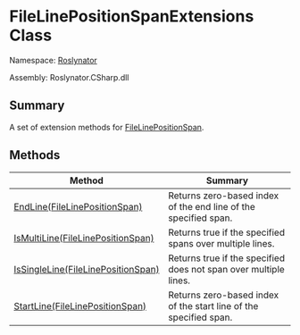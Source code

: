 # FileLinePositionSpanExtensions Class

Namespace: [Roslynator](../README.md)

Assembly: Roslynator\.CSharp\.dll

## Summary

A set of extension methods for [FileLinePositionSpan](https://docs.microsoft.com/en-us/dotnet/api/microsoft.codeanalysis.filelinepositionspan)\.

## Methods

| Method | Summary |
| ------ | ------- |
| [EndLine(FileLinePositionSpan)](EndLine/README.md) | Returns zero\-based index of the end line of the specified span\. |
| [IsMultiLine(FileLinePositionSpan)](IsMultiLine/README.md) | Returns true if the specified  spans over multiple lines\. |
| [IsSingleLine(FileLinePositionSpan)](IsSingleLine/README.md) | Returns true if the specified  does not span over multiple lines\. |
| [StartLine(FileLinePositionSpan)](StartLine/README.md) | Returns zero\-based index of the start line of the specified span\. |

